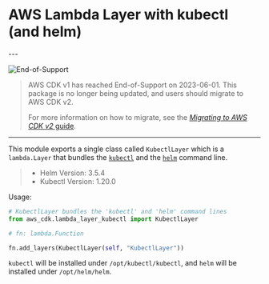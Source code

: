 # AWS Lambda Layer with kubectl (and helm)

<!--BEGIN STABILITY BANNER-->---


![End-of-Support](https://img.shields.io/badge/End--of--Support-critical.svg?style=for-the-badge)

> AWS CDK v1 has reached End-of-Support on 2023-06-01.
> This package is no longer being updated, and users should migrate to AWS CDK v2.
>
> For more information on how to migrate, see the [*Migrating to AWS CDK v2* guide](https://docs.aws.amazon.com/cdk/v2/guide/migrating-v2.html).

---
<!--END STABILITY BANNER-->

This module exports a single class called `KubectlLayer` which is a `lambda.Layer` that bundles the [`kubectl`](https://kubernetes.io/docs/reference/kubectl/kubectl/) and the [`helm`](https://helm.sh/) command line.

> * Helm Version: 3.5.4
> * Kubectl Version: 1.20.0

Usage:

```python
# KubectlLayer bundles the 'kubectl' and 'helm' command lines
from aws_cdk.lambda_layer_kubectl import KubectlLayer

# fn: lambda.Function

fn.add_layers(KubectlLayer(self, "KubectlLayer"))
```

`kubectl` will be installed under `/opt/kubectl/kubectl`, and `helm` will be installed under `/opt/helm/helm`.
